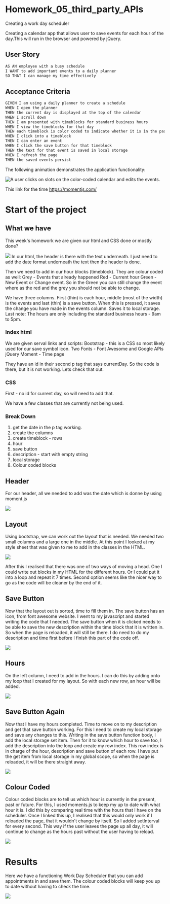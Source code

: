 # Homework_05_third_party_APIs
Creating a work day scheduler

Creating a calendar app that allows user to save events for each hour of the day.This will run in the browser and powered by jQuery.

## User Story

```md
AS AN employee with a busy schedule
I WANT to add important events to a daily planner
SO THAT I can manage my time effectively
```

## Acceptance Criteria

```md
GIVEN I am using a daily planner to create a schedule
WHEN I open the planner
THEN the current day is displayed at the top of the calendar
WHEN I scroll down
THEN I am presented with timeblocks for standard business hours
WHEN I view the timeblocks for that day
THEN each timeblock is color coded to indicate whether it is in the past, present, or future
WHEN I click into a timeblock
THEN I can enter an event
WHEN I click the save button for that timeblock
THEN the text for that event is saved in local storage
WHEN I refresh the page
THEN the saved events persist
```

The following animation demonstrates the application functionality:

![A user clicks on slots on the color-coded calendar and edits the events.](./Assets/05-third-party-apis-homework-demo.gif)


This link for the time https://momentjs.com/

# Start of the project

## What we have
 
This week's homework we are given our html and CSS done or mostly done? 

<img src="Assets\Starting Point\HTML.JPG">
In our html, the header is there with the text underneath. I just need to add the date format underneath the text then the header is done.

Then we need to add in our hour blocks (timeblock). They are colour coded as well:
Grey - Events that already happened
Red - Current hour
Green - New Event or Change event. 
So in the Green you can still change the event where as the red and the grey you should not be able to change.

We have three columns. First (thin) is each hour, middle (most of the width) is the events and last (thin) is a save button. When this is pressed, it saves the change you have made in the events column. Saves it to local storage.
Last note: The hours are only including the standard business hours - 9am to 5pm.

### Index html

We are given serval links and scripts:
Bootstrap - this is a CSS so most likely used for our save symbol icon.
Two Fonts - Font Awesome and Google APIs
jQuery
Moment - Time page

They have an id in their second p tag that says currentDay. So the code is there, but it is not working. Lets check that out.

### CSS

First - no id for current day, so will need to add that.

We have a few classes that are currently not being used.

### Break Down
1. get the date in the p tag working. 
2. create the columns
3. create timeblock - rows
4. hour
5. save button
6. description - start with empty string
7. local storage
8. Colour coded blocks



## Header

For our header, all we needed to add was the date which is donne by using moment.js

<img src="Assets\Added_Date.JPG">

## Layout
Using bootstrap, we can work out the layout that is needed. We needed two small columns and a large one in the middle. At this point I looked at my style sheet that was given to me to add in the classes in the HTML.

<img src="Assets\Layout.JPG">

After this I realised that there was one of two ways of moving a head. One I could write out blocks in my HTML for the different hours. Or I could put it into a loop and repeat it 7 times. Second option seems like the nicer way to go as the code will be cleaner by the end of it.

## Save Button
Now that the layout out is sorted, time to fill them in. The save button has an icon, from font awesome website. I went to my javascript and started writing the code that I needed. The save button when it is clicked needs to be able to save the new description within the time block that it is written in. So when the page is reloaded, it will still be there. I do need to do my description and time first before I finish this part of the code off.

<img src="Assets\Time-blocks-added.JPG">

## Hours
On the left column, I need to add in the hours. I can do this by adding onto my loop that I created for my layout. So with each new row, an hour will be added.

<img src="Assets\Hours_added.JPG">


## Save Button Again
Now that I have my hours completed. Time to move on to my description and get that save button working.
For this I need to create my local storage and save any changes to this. Writing in the save button function body, I add the local storage set item. Then for it to know which hour to save too, I add the description into the loop and create my row index. This row index is in charge of the hour, description and save button of each row.
I have put the get item from local storage in my global scope, so when the page is reloaded, it will be there straight away.

<img src="Assets\Saving_Button.JPG">

## Colour Coded
Colour coded blocks are to tell us which hour is currently in the present, past or future. For this, I used moments.js to keep my up to date with what hour it is. I did this by comparing real time with the hours that I have on the scheduler. 
Once I linked this up, I realised that this would only work if I reloaded the page, that it wouldn't change by itself. So I added setInterval for every second. This way if the user leaves the page up all day, it will continue to change as the hours past without the user having to reload.

<img src="Assets\Colour_coded.JPG">


# Results
Here we have a functioning Work Day Scheduler that you can add appointments in and save them. The colour coded blocks will keep you up to date without having to check the time.

<img src="Assets\Finished.JPG">

